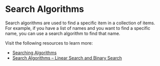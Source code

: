 # Search Algorithms

Search algorithms are used to find a specific item in a collection of items. For example, if you have a list of names and you want to find a specific name, you can use a search algorithm to find that name.

Visit the following resources to learn more:

- [Searching Algorithms](https://www.geeksforgeeks.org/searching-algorithms/)
- [Search Algorithms – Linear Search and Binary Search](https://www.freecodecamp.org/news/search-algorithms-linear-and-binary-search-explained/)
